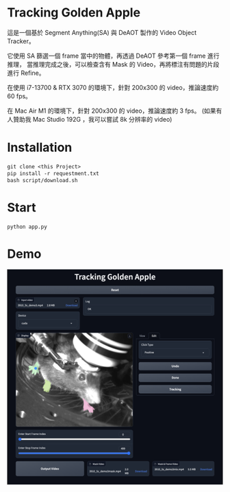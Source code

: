 # Tracking Golden Apple

這是一個基於 Segment Anything(SA) 與 DeAOT 製作的 Video Object Tracker。

它使用 SA 篩選一個 frame 當中的物體，再透過 DeAOT 參考第一個 frame 進行推理，
當推理完成之後，可以檢查含有 Mask 的 Video，再將標注有問題的片段進行 Refine。

在使用 i7-13700 & RTX 3070 的環境下，針對 200x300 的 video，推論速度約 60 fps。

在 Mac Air M1 的環境下，針對 200x300 的 video，推論速度約 3 fps。 (如果有人贊助我 Mac Studio 192G ，我可以嘗試 8k 分辨率的 video)

# Installation

```
git clone <this Project>
pip install -r requestment.txt
bash script/download.sh
```

# Start 

```
python app.py
```

# Demo

![IMG](image.png)